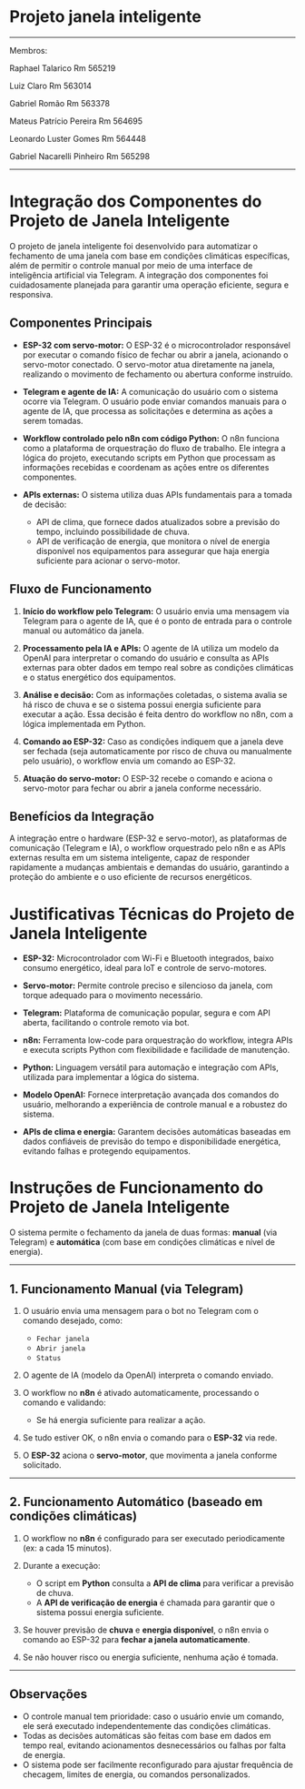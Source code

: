 # Projeto janela inteligente
---

Membros:

Raphael Talarico Rm 565219

Luiz Claro Rm 563014

Gabriel Romão Rm 563378

Mateus Patrício Pereira Rm 564695

Leonardo Luster Gomes Rm 564448

Gabriel Nacarelli Pinheiro Rm 565298

---

# Integração dos Componentes do Projeto de Janela Inteligente

O projeto de janela inteligente foi desenvolvido para automatizar o fechamento de uma janela com base em condições climáticas específicas, além de permitir o controle manual por meio de uma interface de inteligência artificial via Telegram. A integração dos componentes foi cuidadosamente planejada para garantir uma operação eficiente, segura e responsiva.

## Componentes Principais

- **ESP-32 com servo-motor:** O ESP-32 é o microcontrolador responsável por executar o comando físico de fechar ou abrir a janela, acionando o servo-motor conectado. O servo-motor atua diretamente na janela, realizando o movimento de fechamento ou abertura conforme instruído.
  
- **Telegram e agente de IA:** A comunicação do usuário com o sistema ocorre via Telegram. O usuário pode enviar comandos manuais para o agente de IA, que processa as solicitações e determina as ações a serem tomadas.

- **Workflow controlado pelo n8n com código Python:** O n8n funciona como a plataforma de orquestração do fluxo de trabalho. Ele integra a lógica do projeto, executando scripts em Python que processam as informações recebidas e coordenam as ações entre os diferentes componentes.

- **APIs externas:** O sistema utiliza duas APIs fundamentais para a tomada de decisão:
  - API de clima, que fornece dados atualizados sobre a previsão do tempo, incluindo possibilidade de chuva.
  - API de verificação de energia, que monitora o nível de energia disponível nos equipamentos para assegurar que haja energia suficiente para acionar o servo-motor.

## Fluxo de Funcionamento

1. **Início do workflow pelo Telegram:** O usuário envia uma mensagem via Telegram para o agente de IA, que é o ponto de entrada para o controle manual ou automático da janela.

2. **Processamento pela IA e APIs:** O agente de IA utiliza um modelo da OpenAI para interpretar o comando do usuário e consulta as APIs externas para obter dados em tempo real sobre as condições climáticas e o status energético dos equipamentos.

3. **Análise e decisão:** Com as informações coletadas, o sistema avalia se há risco de chuva e se o sistema possui energia suficiente para executar a ação. Essa decisão é feita dentro do workflow no n8n, com a lógica implementada em Python.

4. **Comando ao ESP-32:** Caso as condições indiquem que a janela deve ser fechada (seja automaticamente por risco de chuva ou manualmente pelo usuário), o workflow envia um comando ao ESP-32.

5. **Atuação do servo-motor:** O ESP-32 recebe o comando e aciona o servo-motor para fechar ou abrir a janela conforme necessário.

## Benefícios da Integração

A integração entre o hardware (ESP-32 e servo-motor), as plataformas de comunicação (Telegram e IA), o workflow orquestrado pelo n8n e as APIs externas resulta em um sistema inteligente, capaz de responder rapidamente a mudanças ambientais e demandas do usuário, garantindo a proteção do ambiente e o uso eficiente de recursos energéticos.

# Justificativas Técnicas do Projeto de Janela Inteligente

- **ESP-32:** Microcontrolador com Wi-Fi e Bluetooth integrados, baixo consumo energético, ideal para IoT e controle de servo-motores.

- **Servo-motor:** Permite controle preciso e silencioso da janela, com torque adequado para o movimento necessário.

- **Telegram:** Plataforma de comunicação popular, segura e com API aberta, facilitando o controle remoto via bot.

- **n8n:** Ferramenta low-code para orquestração do workflow, integra APIs e executa scripts Python com flexibilidade e facilidade de manutenção.

- **Python:** Linguagem versátil para automação e integração com APIs, utilizada para implementar a lógica do sistema.

- **Modelo OpenAI:** Fornece interpretação avançada dos comandos do usuário, melhorando a experiência de controle manual e a robustez do sistema.

- **APIs de clima e energia:** Garantem decisões automáticas baseadas em dados confiáveis de previsão do tempo e disponibilidade energética, evitando falhas e protegendo equipamentos.

# Instruções de Funcionamento do Projeto de Janela Inteligente

O sistema permite o fechamento da janela de duas formas: **manual** (via Telegram) e **automática** (com base em condições climáticas e nível de energia).

---

## 1. Funcionamento Manual (via Telegram)

1. O usuário envia uma mensagem para o bot no Telegram com o comando desejado, como:
   - `Fechar janela`
   - `Abrir janela`
   - `Status`

2. O agente de IA (modelo da OpenAI) interpreta o comando enviado.

3. O workflow no **n8n** é ativado automaticamente, processando o comando e validando:
   - Se há energia suficiente para realizar a ação.

4. Se tudo estiver OK, o n8n envia o comando para o **ESP-32** via rede.

5. O **ESP-32** aciona o **servo-motor**, que movimenta a janela conforme solicitado.

---

## 2. Funcionamento Automático (baseado em condições climáticas)

1. O workflow no **n8n** é configurado para ser executado periodicamente (ex: a cada 15 minutos).

2. Durante a execução:
   - O script em **Python** consulta a **API de clima** para verificar a previsão de chuva.
   - A **API de verificação de energia** é chamada para garantir que o sistema possui energia suficiente.

3. Se houver previsão de **chuva** e **energia disponível**, o n8n envia o comando ao ESP-32 para **fechar a janela automaticamente**.

4. Se não houver risco ou energia suficiente, nenhuma ação é tomada.

---

## Observações

- O controle manual tem prioridade: caso o usuário envie um comando, ele será executado independentemente das condições climáticas.
- Todas as decisões automáticas são feitas com base em dados em tempo real, evitando acionamentos desnecessários ou falhas por falta de energia.
- O sistema pode ser facilmente reconfigurado para ajustar frequência de checagem, limites de energia, ou comandos personalizados.

